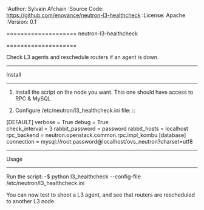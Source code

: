 :Author: Sylvain Afchain
:Source Code: https://github.com/enovance/neutron-l3-healthcheck
:License: Apache
:Version: 0.1

====================
neutron-l3-healthcheck

====================

Check L3 agents and reschedule routers if an agent is down.


*******
Install
*******
1. Install the script on the node you want. This one should have access to RPC & MySQL

2. Configure /etc/neutron/l3_healthcheck.ini file:
::

  [DEFAULT]
  verbose = True
  debug = True           
  check_interval = 3
  rabbit_password = password
  rabbit_hosts = localhost
  rpc_backend = neutron.openstack.common.rpc.impl_kombu
  [database]
  connection = mysql://root:password@localhost/ovs_neutron?charset=utf8



*****
Usage
*****

Run the script:
    -$ python l3_healthcheck --config-file /etc/neutron/l3_healthcheck.ini 


You can now test to shoot a L3 agent, and see that routers are rescheduled to another L3 node.
